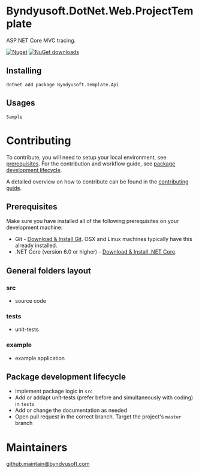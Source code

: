 ﻿# Byndyusoft.DotNet.Web.ProjectTemplate
ASP.NET Core MVC tracing.

[![Nuget](http://img.shields.io/nuget/v/Byndyusoft.Template.Api.svg?maxAge=10800)](https://www.nuget.org/packages/Byndyusoft.Template.Api/) [![NuGet downloads](https://img.shields.io/nuget/dt/Byndyusoft.Template.Api.svg)](https://www.nuget.org/packages/Byndyusoft.Template.Api/) 


## Installing

```shell
dotnet add package Byndyusoft.Template.Api
```

## Usages

```shell
Sample
```

# Contributing

To contribute, you will need to setup your local environment, see [prerequisites](#prerequisites). For the contribution and workflow guide, see [package development lifecycle](#package-development-lifecycle).

A detailed overview on how to contribute can be found in the [contributing guide](CONTRIBUTING.md).

## Prerequisites

Make sure you have installed all of the following prerequisites on your development machine:

- Git - [Download & Install Git](https://git-scm.com/downloads). OSX and Linux machines typically have this already installed.
- .NET Core (version 6.0 or higher) - [Download & Install .NET Core](https://dotnet.microsoft.com/download/dotnet-core/6.0).

## General folders layout

### src
- source code

### tests
- unit-tests

### example
- example application

## Package development lifecycle

- Implement package logic in `src`
- Add or addapt unit-tests (prefer before and simultaneously with coding) in `tests`
- Add or change the documentation as needed
- Open pull request in the correct branch. Target the project's `master` branch

# Maintainers

[github.maintain@byndyusoft.com](mailto:github.maintain@byndyusoft.com)